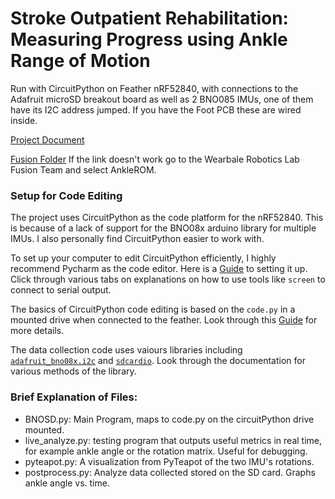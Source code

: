 # Stroke Outpatient Rehabilitation: Measuring Progress using Ankle Range of Motion

Run with CircuitPython on Feather nRF52840, with connections to the Adafruit microSD breakout board as well as 2 BNO085 IMUs, one of them have its I2C address jumped. If you have the Foot PCB these are wired inside.

[Project Document](https://docs.google.com/document/d/1W_u-EETFl5g0VrPbvCA_e4A7lP8_Y1Yrq45xGlHE_Yg/edit#heading=h.p52diav6v98f)

[Fusion Folder](https://mynd483.autodesk360.com/g/projects/20240519767317756/data/dXJuOmFkc2sud2lwcHJvZDpmcy5mb2xkZXI6Y28uY2M0ZkN0QkVSeVc1YURQWVN5Zk9Pdw) If the link doesn't work go to the Wearbale Robotics Lab Fusion Team and select AnkleROM.

### Setup for Code Editing
The project uses CircuitPython as the code platform for the nRF52840. This is because of a lack of support for the BNO08x arduino library for multiple IMUs. I also personally find CircuitPython easier to work with.

To set up your computer to edit CircuitPython efficiently, I highly recommend Pycharm as the code editor. Here is a [Guide](https://learn.adafruit.com/welcome-to-circuitpython/pycharm-and-circuitpython) to setting it up. Click through various tabs on explanations on how to use tools like `screen` to connect to serial output.

The basics of CircuitPython code editing is based on the `code.py` in a mounted drive when connected to the feather. Look through this [Guide](https://learn.adafruit.com/welcome-to-circuitpython/the-circuitpy-drive) for more details.

The data collection code uses vaiours libraries including [`adafruit_bno08x.i2c`](https://docs.circuitpython.org/projects/bno08x/en/latest/api.html#adafruit_bno08x.BNO08X) and [`sdcardio`](https://docs.circuitpython.org/en/latest/shared-bindings/sdcardio/index.html). Look through the documentation for various methods of the library.

### Brief Explanation of Files:

- BNOSD.py: Main Program, maps to code.py on the circuitPython drive mounted.
- live_analyze.py: testing program that outputs useful metrics in real time, for example ankle angle or the rotation matrix. Useful for debugging.
- pyteapot.py: A visualization from PyTeapot of the two IMU's rotations.
- postprocess.py: Analyze data collected stored on the SD card. Graphs ankle angle vs. time.
